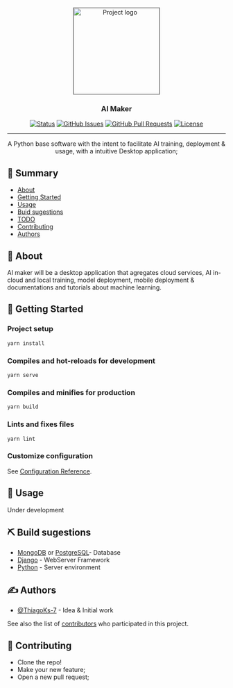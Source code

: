 <p align="center">
  <a href="" rel="noopener">
 <img width=200px height=200px src="https://user-images.githubusercontent.com/83460816/184789013-8b7475ac-3db4-4232-ac74-0f7f0ba9e230.png" alt="Project logo"></a>
</p>

<h3 align="center">AI Maker</h3>

<div align="center">

[![Status](https://img.shields.io/badge/status-active-success.svg)]()
[![GitHub Issues](https://img.shields.io/github/issues/ThiagoKS-7/AI-maker.svg)](https://github.com/ThiagoKS-7/AI-maker/issues)
[![GitHub Pull Requests](https://img.shields.io/github/issues-pr/ThiagoKS-7/AI-maker.svg)](https://github.com/ThiagoKS-7/AI-maker/pulls)
[![License](https://img.shields.io/badge/license-MIT-blue.svg)](/LICENSE)

</div>

---

<p align="center"> A Python base software with the intent to facilitate AI training, deployment & usage, with a intuitive Desktop application;
    <br> 
</p>

## 📝 Summary

- [About](#about)
- [Getting Started](#getting_started)
- [Usage](#usage)
- [Buid sugestions](#built_using)
- [TODO](./TODO.md)
- [Contributing](./CONTRIBUTING.md)
- [Authors](#authors)

## 🧐 About <a name = "about"></a>
AI maker will be a desktop application that agregates cloud services, AI in-cloud and local training, model deployment, 
mobile deployment & documentations and tutorials about machine learning.

## 🏁 Getting Started <a name = "getting_started"></a>


  ### Project setup
  ```
  yarn install
  ```

  ### Compiles and hot-reloads for development
  ```
  yarn serve
  ```

  ### Compiles and minifies for production
  ```
  yarn build
  ```

  ### Lints and fixes files
  ```
  yarn lint
```

### Customize configuration
See [Configuration Reference](https://cli.vuejs.org/config/).


## 🎈 Usage <a name="usage"></a>

Under development

## ⛏️ Build sugestions <a name = "built_using"></a>

- [MongoDB](https://www.mongodb.com/) or [PostgreSQL](https://www.postgresql.org)- Database
- [Django](https://expressjs.com/) - WebServer Framework
- [Python](https://www.python.org) - Server environment

## ✍️ Authors <a name = "authors"></a>

- [@ThiagoKs-7](https://github.com/ThiagoKS-7) - Idea & Initial work

See also the list of [contributors](https://github.com/ThiagoKS-7/Ai-maker/contributors) who participated in this project.

## 🎉 Contributing <a name = "contributing"></a>

- Clone the repo!
- Make your new feature;
- Open a new pull request;
